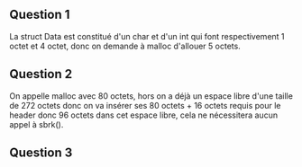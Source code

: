 ## Question 1

La struct Data est constitué d'un char et d'un int qui font respectivement 1 octet et 4 octet, donc on demande à malloc d'allouer 5 octets.

## Question 2

On appelle malloc avec 80 octets, hors on a déjà un espace libre d'une taille de 272 octets donc on va insérer ses 80 octets + 16 octets requis pour le header donc 96 octets dans cet espace libre, cela ne nécessitera aucun appel à sbrk().

## Question 3

